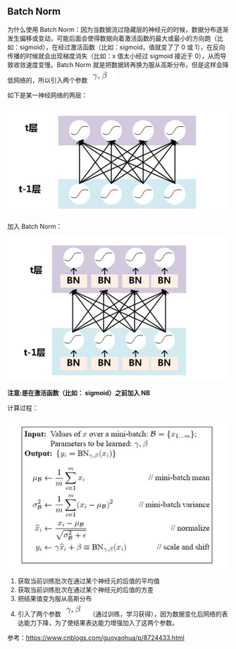 ## Batch Norm

为什么使用 Batch Norm：因为当数据流过隐藏层的神经元的时候，数据分布逐渐发生偏移或变动，可能后面会使得数据向着激活函数的最大或最小的方向跑（比如：sigmoid），在经过激活函数（比如：sigmoid，值就变了了 0 或 1），在反向传播的时候就会出现梯度消失（比如：x 值太小经过 sigmoid 接近于 0），从而导致收敛速度变慢。Batch Norm 就是把数据转再换为服从高斯分布，但是这样会降低网络的，所以引入两个参数 ![](imgs/96.png)

如下是某一神经网络的两层：

![](imgs/97.png)

加入 Batch Norm：

![](imgs/98.png)

**注意:是在激活函数（比如： sigmoid）之前加入 NB**

计算过程：

![](imgs/95.png)

1. 获取当前训练批次在通过某个神经元的后值的平均值
2. 获取当前训练批次在通过某个神经元的后值的方差
3. 把结果值变为服从高斯分布
4. 引入了两个参数 ![](imgs/96.png)（通过训练，学习获得），因为数据变化后网络的表达能力下降，为了使结果表达能力增强加入了这两个参数。



参考：https://www.cnblogs.com/guoyaohua/p/8724433.html